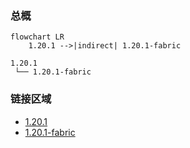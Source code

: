 ### 总概

```mermaid
flowchart LR
    1.20.1 -->|indirect| 1.20.1-fabric
```

```
1.20.1
 └── 1.20.1-fabric
```

### 链接区域

- [1.20.1](/projects/1.20/assets/hexcasting/hexcasting)
- [1.20.1-fabric](/projects/1.20-fabric/assets/hexcasting/hexcasting)